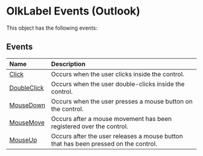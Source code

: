 
# OlkLabel Events (Outlook)
This object has the following events:

## Events



|**Name**|**Description**|
|:-----|:-----|
|[Click](b710b1dd-d8d7-9236-5217-6059d2623393.md)|Occurs when the user clicks inside the control.|
|[DoubleClick](9343f72d-e8b3-09f0-6ee0-a5872fbc78e2.md)|Occurs when the user double-clicks inside the control.|
|[MouseDown](80da9c8c-e743-c37a-3cb7-9a6af24fcac1.md)|Occurs when the user presses a mouse button on the control.|
|[MouseMove](b956ea54-96cb-d5d1-e542-ea9f464117c7.md)|Occurs after a mouse movement has been registered over the control.|
|[MouseUp](edc01865-1bbd-5e87-a857-3e91b28167d2.md)|Occurs after the user releases a mouse button that has been pressed on the control.|
